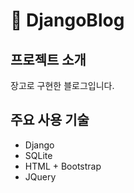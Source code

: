 # :newspaper: DjangoBlog

## 프로젝트 소개
장고로 구현한 블로그입니다. 

## 주요 사용 기술
- Django
- SQLite
- HTML + Bootstrap
- JQuery
